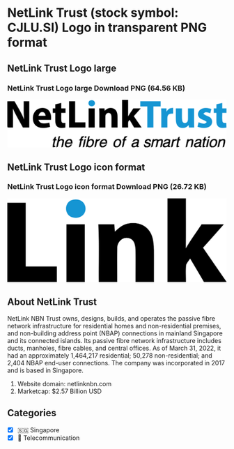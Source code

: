 # NetLink Trust (stock symbol: CJLU.SI) Logo in transparent PNG format

## NetLink Trust Logo large

### NetLink Trust Logo large Download PNG (64.56 KB)

![NetLink Trust Logo large Download PNG (64.56 KB)](/img/orig/CJLU.SI_BIG-bc22da5d.png)

## NetLink Trust Logo icon format

### NetLink Trust Logo icon format Download PNG (26.72 KB)

![NetLink Trust Logo icon format Download PNG (26.72 KB)](/img/orig/CJLU.SI-73254fda.png)

## About NetLink Trust

NetLink NBN Trust owns, designs, builds, and operates the passive fibre network infrastructure for residential homes and non-residential premises, and non-building address point (NBAP) connections in mainland Singapore and its connected islands. Its passive fibre network infrastructure includes ducts, manholes, fibre cables, and central offices. As of March 31, 2022, it had an approximately 1,464,217 residential; 50,278 non-residential; and 2,404 NBAP end-user connections. The company was incorporated in 2017 and is based in Singapore.

1. Website domain: netlinknbn.com
2. Marketcap: $2.57 Billion USD


## Categories
- [x] 🇸🇬 Singapore
- [x] 📡 Telecommunication
